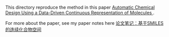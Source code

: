 This directory reproduce the method in this paper [Automatic Chemical Design Using a Data-Driven Continuous Representation of Molecules ](https://pubs.acs.org/doi/pdf/10.1021/acscentsci.7b00572).

For more about the paper, see my paper notes here [论文笔记：基于SMILES的连续化合物空间](https://zhuanlan.zhihu.com/p/42318383)

